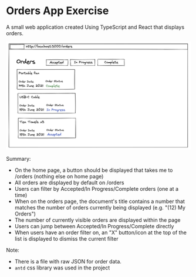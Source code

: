 # Orders App Exercise

A small web application created Using TypeScript and React that displays orders. 

![Mockup](mockup.jpg)

Summary:
- On the home page, a button should be displayed that takes me to /orders (nothing else on home page)
- All orders are displayed by default on /orders
- Users can filter by Accepted/In Progress/Complete orders (one at a time)
- When on the orders page, the document's title contains a number that matches the number of orders currently being displayed (e.g. "(12) My Orders")
- The number of currently visible orders are displayed within the page
- Users can jump between Accepted/In Progress/Complete directly
- When users have an order filter on, an "X" button/icon at the top of the list is displayed to dismiss the current filter

Note:

- There is a file with raw JSON for order data. 
- `antd` css library was used in the project
